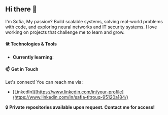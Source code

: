 ## Hi there 👋
I'm Sofia, 
My passion? Build scalable systems, solving real-world problems with code, and exploring neural networks and IT security systems. I love working on projects that challenge me to learn and grow.

#### 🛠️ Technologies & Tools
-  **Currently learning**: 

#### 📫 Get in Touch
Let's connect! You can reach me via:
- [LinkedIn]([https://www.linkedin.com/in/your-profile](https://www.linkedin.com/in/safia-titrouq-95120a184/)

🔒 **Private repositories available upon request. Contact me for access!**
